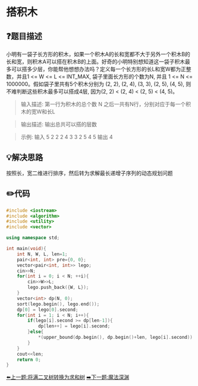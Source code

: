 # 搭积木

## :question:题目描述
 小明有一袋子长方形的积木，如果一个积木A的长和宽都不大于另外一个积木B的长和宽，则积木A可以搭在积木B的上面。好奇的小明特别想知道这一袋子积木最多可以搭多少层，你能帮他想想办法吗？定义每一个长方形的长L和宽W都为正整数，并且1 <= W <= L <= INT_MAX, 袋子里面长方形的个数为N, 并且 1 <= N <= 1000000。假如袋子里共有5个积木分别为 (2, 2), (2, 4), (3, 3), (2, 5), (4, 5), 则不难判断这些积木最多可以搭成4层, 因为(2, 2) < (2, 4) < (2, 5) < (4, 5)。   

>输入描述:
第一行为积木的总个数 N
之后一共有N行，分别对应于每一个积木的宽W和长L

>输出描述:
输出总共可以搭的层数

>示例:
输入
5
2 2
2 4
3 3
2 5
4 5
输出
4

## :bulb:解决思路
按照长，宽二维进行排序，然后转为求解最长递增子序列的动态规划问题

## :pencil2:代码
```c++
#include <iostream>
#include <algorithm>
#include <utility>
#include <vector>

using namespace std;

int main(void){
    int N, W, L, len=1;
    pair<int, int> pre={0, 0};
    vector<pair<int, int>> lego;
    cin>>N;
    for(int i = 0; i < N; ++i){
        cin>>W>>L;
        lego.push_back({W, L});
    }
    vector<int> dp(N, 0);
    sort(lego.begin(), lego.end());
    dp[0] = lego[0].second;
    for(int i = 1; i < N; i++){
        if(lego[i].second >= dp[len-1]){
            dp[len++] = lego[i].second;
        }else{
            *(upper_bound(dp.begin(), dp.begin()+len, lego[i].second)) = lego[i].second;
        }
    }
    cout<<len;
    return 0;
}
```
[:arrow_left:上一题:将满二叉树转换为求和树](ConvertFBT.md)
[:arrow_right:下一题:魔法深渊](ClimbStair.md)